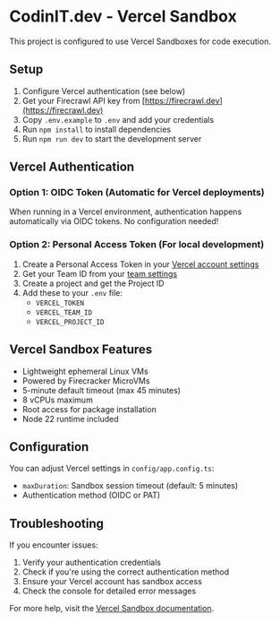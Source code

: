 # CodinIT.dev - Vercel Sandbox

This project is configured to use Vercel Sandboxes for code execution.

## Setup

1. Configure Vercel authentication (see below)
2. Get your Firecrawl API key from [https://firecrawl.dev](https://firecrawl.dev)
3. Copy `.env.example` to `.env` and add your credentials
4. Run `npm install` to install dependencies
5. Run `npm run dev` to start the development server

## Vercel Authentication

### Option 1: OIDC Token (Automatic for Vercel deployments)
When running in a Vercel environment, authentication happens automatically via OIDC tokens. No configuration needed!

### Option 2: Personal Access Token (For local development)
1. Create a Personal Access Token in your [Vercel account settings](https://vercel.com/account/tokens)
2. Get your Team ID from your [team settings](https://vercel.com/teams)
3. Create a project and get the Project ID
4. Add these to your `.env` file:
   - `VERCEL_TOKEN`
   - `VERCEL_TEAM_ID`
   - `VERCEL_PROJECT_ID`

## Vercel Sandbox Features

- Lightweight ephemeral Linux VMs
- Powered by Firecracker MicroVMs
- 5-minute default timeout (max 45 minutes)
- 8 vCPUs maximum
- Root access for package installation
- Node 22 runtime included

## Configuration

You can adjust Vercel settings in `config/app.config.ts`:

- `maxDuration`: Sandbox session timeout (default: 5 minutes)
- Authentication method (OIDC or PAT)

## Troubleshooting

If you encounter issues:

1. Verify your authentication credentials
2. Check if you're using the correct authentication method
3. Ensure your Vercel account has sandbox access
4. Check the console for detailed error messages

For more help, visit the [Vercel Sandbox documentation](https://vercel.com/docs/vercel-sandbox).